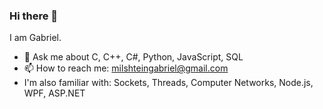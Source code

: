 ### Hi there 👋

I am Gabriel.
- 💬 Ask me about C, C++, C#, Python, JavaScript, SQL
- 📫 How to reach me: milshteingabriel@gmail.com
- I'm also familiar with: Sockets, Threads, Computer Networks, Node.js, WPF, ASP.NET

<!--
**GabrielMil/GabrielMil** is a ✨ _special_ ✨ repository because its `README.md` (this file) appears on your GitHub profile.

Here are some ideas to get you started:

- 🔭 I’m currently working on ...
- 🌱 I’m currently learning ...
- 👯 I’m looking to collaborate on ...
- 🤔 I’m looking for help with ...
- 💬 Ask me about ...
- 📫 How to reach me: ...
- 😄 Pronouns: ...
- ⚡ Fun fact: ...
-->
